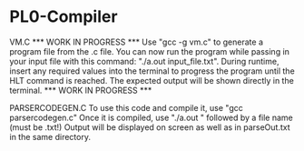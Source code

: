 # PL0-Compiler

VM.C
      *** WORK IN PROGRESS ***
  Use "gcc -g vm.c" to generate a program file from the .c file.
You can now run the program while passing in your input file with this 
command: "./a.out input_file.txt".
During runtime, insert any required values into the terminal to progress 
the program until the HLT command is reached.
The expected output will be shown directly in the terminal.
      *** WORK IN PROGRESS ***

PARSERCODEGEN.C
  To use this code and compile it, use "gcc parsercodegen.c"
Once it is compiled, use "./a.out " followed by a file name (must be .txt!)
Output will be displayed on screen as well as in parseOut.txt in the same directory.

